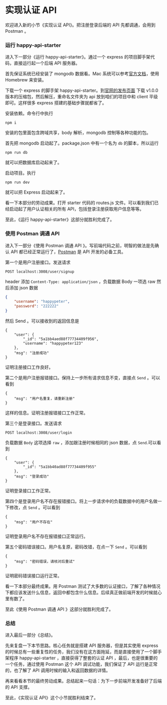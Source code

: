 # 实现认证 API

欢迎进入新的小节《实现认证 API》。把注册登录后端的 API 先都调通，会用到 Postman 。

### 运行 happy-api-starter

进入下一部分《运行 happy-api-starter》。通过一个 express 的项目脚手架代码，直接运行起一个后端 API 服务器。

首先保证系统已经安装了 mongodb 数据看。Mac 系统可以参考[官方文档](https://docs.mongodb.com/manual/tutorial/install-mongodb-on-os-x/)，使用  Homebrew 来安装。

下载一个 express 的脚手架 happy-api-starter。到[官网的发布页面](https://github.com/happypeter/happy-api-starter/releases) 下载 v1.0.0 版本的压缩包，然后解压，重命名文件夹为 api 放到咱们的项目中和 client 平级即可。这样很多 express 搭建的基础步骤就都省了。

安装依赖。命令行中执行

```
npm i
```

安装的包里面包含跨域共享，body 解析，mongodb 控制等各种功能的包。

首先把 mongodb 启动起了。package.json 中有一个名为 `db` 的脚本，所以运行

```
npm run db
```

就可以把数据库启动起来了。

启动项目。执行

```
npm run dev
```

就可以把 Express 启动起来了。

看一下本部分的劳动成果。打开 starter 代码的 routes.js 文件。可以看到我们已经启动起了用户认证相关的所有 API，包括登录注册获取用户信息等等。

至此，《运行 happy-api-starter》这部分就胜利完成了。


### 使用 Postman 调通 API

进入下一部分《使用 Postman 调通 API 》。写前端代码之前，明智的做法是先确认 API 都已经正常运行了，[Postman](https://www.getpostman.com/) 是 API 开发的必备工具。

第一个是用户注册接口。发送请求

```
POST localhost:3008/user/signup
```

header 添加 `Content-Type: application/json` ，负载数据  Body 一项选 raw 然后添加 json 数据


```json
{
    "username": "happypeter",
    "password": "222222"
}
```

然后 Send 。可以接收到的返回信息是

```
{
    "user": {
        "_id": "5a1bb4aed88f77734409f956",
        "username": "happypeter123"
    },
    "msg": "注册成功"
}
```

证明注册接口工作良好。

第二个是用户注册报错接口。保持上一步所有请求信息不变，直接点 `Send` 。可以看到

```
{
    "msg": "用户名重复，请重新注册"
}
```

这样的信息。证明注册报错接口工作正常。

第三个是登录接口。发送请求

```
POST localhost:3008/user/login
```

负载数据 `Body` 这项选择 `raw` ，添加跟注册时候相同的 json 数据，点 `Send`.可以看到

```
{
    "user": {
        "_id": "5a1bb40ad88f77734409f955"
    },
    "msg": "登录成功"
}
```

证明登录接口工作正常。

第四个是登录用户名不存在报错接口。将上一步请求中的负载数据中的用户名做一下修改，点 `Send` 。可以看到

```
{
    "msg": "用户不存在"
}
```

证明登录用户名不存在报错接口正常运行。

第五个密码错误接口。用户名复原，密码改错，在点一下 `Send` 。可以看到

```
{
    "msg": "密码错误，请核对后重试"
}
```

证明密码错误接口运行正常。

看一下本部分最终成果。用 Postman 测试了大多数的认证接口，了解了各种情况下都应该发送什么信息，返回中都包含什么信息。后续真正做前端开发的时候就心里有数了。

至此《使用 Postman 调通 API 》这部分就胜利完成了。

### 总结

进入最后一部分《总结》。

先来复盘一下本节思路。核心任务就是搭建 API 服务器，但是其实使用 express 的时候总有一些重复性的任务，我们没有在这方面拖延，而是直接使用了一个脚手架程序 happy-api-starter ，直接获得了整套的认证 API ，最后，也是很重要的一个任务，通过使用 Postman 这个 API 调试功能，我们保证了 API 运行是正常的，也了解了 API 调用时候的输入和返回数据的详情。

再来看看本节的最终劳动成果。总结起来一句话：为下一步前端开发准备好了后端的 API 支撑。

至此，《实现认证 API》这个小节就胜利结束了。